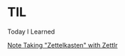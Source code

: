 # TIL
 Today I Learned
 
 [Note Taking "Zettelkasten" with Zettlr](202007122020-note-taking-zettelkasten-with-zettlr.md)
